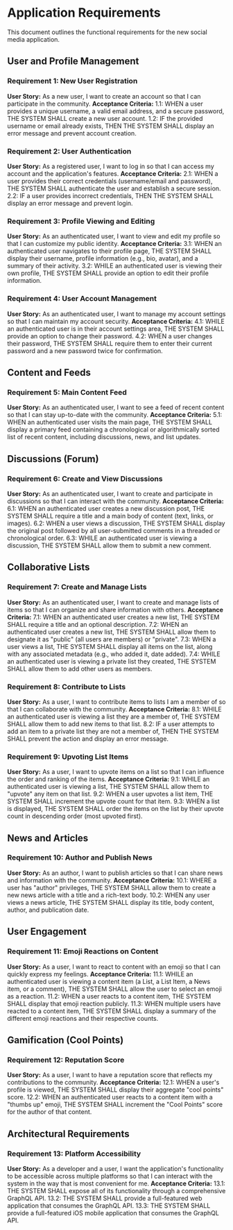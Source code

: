 # Application Requirements

This document outlines the functional requirements for the new social media application.

## User and Profile Management

### Requirement 1: New User Registration
**User Story:** As a new user, I want to create an account so that I can participate in the community.
**Acceptance Criteria:**
1.1: WHEN a user provides a unique username, a valid email address, and a secure password, THE SYSTEM SHALL create a new user account.
1.2: IF the provided username or email already exists, THEN THE SYSTEM SHALL display an error message and prevent account creation.

### Requirement 2: User Authentication
**User Story:** As a registered user, I want to log in so that I can access my account and the application's features.
**Acceptance Criteria:**
2.1: WHEN a user provides their correct credentials (username/email and password), THE SYSTEM SHALL authenticate the user and establish a secure session.
2.2: IF a user provides incorrect credentials, THEN THE SYSTEM SHALL display an error message and prevent login.

### Requirement 3: Profile Viewing and Editing
**User Story:** As an authenticated user, I want to view and edit my profile so that I can customize my public identity.
**Acceptance Criteria:**
3.1: WHEN an authenticated user navigates to their profile page, THE SYSTEM SHALL display their username, profile information (e.g., bio, avatar), and a summary of their activity.
3.2: WHILE an authenticated user is viewing their own profile, THE SYSTEM SHALL provide an option to edit their profile information.

### Requirement 4: User Account Management
**User Story:** As an authenticated user, I want to manage my account settings so that I can maintain my account security.
**Acceptance Criteria:**
4.1: WHILE an authenticated user is in their account settings area, THE SYSTEM SHALL provide an option to change their password.
4.2: WHEN a user changes their password, THE SYSTEM SHALL require them to enter their current password and a new password twice for confirmation.

## Content and Feeds

### Requirement 5: Main Content Feed
**User Story:** As an authenticated user, I want to see a feed of recent content so that I can stay up-to-date with the community.
**Acceptance Criteria:**
5.1: WHEN an authenticated user visits the main page, THE SYSTEM SHALL display a primary feed containing a chronological or algorithmically sorted list of recent content, including discussions, news, and list updates.

## Discussions (Forum)

### Requirement 6: Create and View Discussions
**User Story:** As an authenticated user, I want to create and participate in discussions so that I can interact with the community.
**Acceptance Criteria:**
6.1: WHEN an authenticated user creates a new discussion post, THE SYSTEM SHALL require a title and a main body of content (text, links, or images).
6.2: WHEN a user views a discussion, THE SYSTEM SHALL display the original post followed by all user-submitted comments in a threaded or chronological order.
6.3: WHILE an authenticated user is viewing a discussion, THE SYSTEM SHALL allow them to submit a new comment.

## Collaborative Lists

### Requirement 7: Create and Manage Lists
**User Story:** As an authenticated user, I want to create and manage lists of items so that I can organize and share information with others.
**Acceptance Criteria:**
7.1: WHEN an authenticated user creates a new list, THE SYSTEM SHALL require a title and an optional description.
7.2: WHEN an authenticated user creates a new list, THE SYSTEM SHALL allow them to designate it as "public" (all users are members) or "private".
7.3: WHEN a user views a list, THE SYSTEM SHALL display all items on the list, along with any associated metadata (e.g., who added it, date added).
7.4: WHILE an authenticated user is viewing a private list they created, THE SYSTEM SHALL allow them to add other users as members.

### Requirement 8: Contribute to Lists
**User Story:** As a user, I want to contribute items to lists I am a member of so that I can collaborate with the community.
**Acceptance Criteria:**
8.1: WHILE an authenticated user is viewing a list they are a member of, THE SYSTEM SHALL allow them to add new items to that list.
8.2: IF a user attempts to add an item to a private list they are not a member of, THEN THE SYSTEM SHALL prevent the action and display an error message.

### Requirement 9: Upvoting List Items
**User Story:** As a user, I want to upvote items on a list so that I can influence the order and ranking of the items.
**Acceptance Criteria:**
9.1: WHILE an authenticated user is viewing a list, THE SYSTEM SHALL allow them to "upvote" any item on that list.
9.2: WHEN a user upvotes a list item, THE SYSTEM SHALL increment the upvote count for that item.
9.3: WHEN a list is displayed, THE SYSTEM SHALL order the items on the list by their upvote count in descending order (most upvoted first).

## News and Articles

### Requirement 10: Author and Publish News
**User Story:** As an author, I want to publish articles so that I can share news and information with the community.
**Acceptance Criteria:**
10.1: WHERE a user has "author" privileges, THE SYSTEM SHALL allow them to create a new news article with a title and a rich-text body.
10.2: WHEN any user views a news article, THE SYSTEM SHALL display its title, body content, author, and publication date.

## User Engagement

### Requirement 11: Emoji Reactions on Content
**User Story:** As a user, I want to react to content with an emoji so that I can quickly express my feelings.
**Acceptance Criteria:**
11.1: WHILE an authenticated user is viewing a content item (a List, a List Item, a News item, or a comment), THE SYSTEM SHALL allow the user to select an emoji as a reaction.
11.2: WHEN a user reacts to a content item, THE SYSTEM SHALL display that emoji reaction publicly.
11.3: WHEN multiple users have reacted to a content item, THE SYSTEM SHALL display a summary of the different emoji reactions and their respective counts.

## Gamification (Cool Points)

### Requirement 12: Reputation Score
**User Story:** As a user, I want to have a reputation score that reflects my contributions to the community.
**Acceptance Criteria:**
12.1: WHEN a user's profile is viewed, THE SYSTEM SHALL display their aggregate "cool points" score.
12.2: WHEN an authenticated user reacts to a content item with a "thumbs up" emoji, THE SYSTEM SHALL increment the "Cool Points" score for the author of that content.

## Architectural Requirements

### Requirement 13: Platform Accessibility
**User Story:** As a developer and a user, I want the application's functionality to be accessible across multiple platforms so that I can interact with the system in the way that is most convenient for me.
**Acceptance Criteria:**
13.1: THE SYSTEM SHALL expose all of its functionality through a comprehensive GraphQL API.
13.2: THE SYSTEM SHALL provide a full-featured web application that consumes the GraphQL API.
13.3: THE SYSTEM SHALL provide a full-featured iOS mobile application that consumes the GraphQL API.